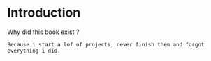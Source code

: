 # Introduction

Why did this book exist ?

```admonish success title="TL:DR" collapsible=true
Because i start a lof of projects, never finish them and forgot everything i did.
```
